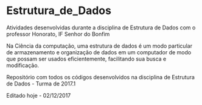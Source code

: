 # Estrutura_de_Dados
Atividades desenvolvidas durante a disciplina de Estrutura de Dados com o professor Honorato, IF Senhor do Bonfim

Na Ciência da computação, uma estrutura de dados é um modo particular de armazenamento e organização de dados
em um computador de modo que possam ser usados eficientemente, facilitando sua busca e modificação.


Repositório com todos os códigos desenvolvidos na disciplina de Estrutura de Dados - Turma de 2017.1

Editado hoje - 02/12/2017

